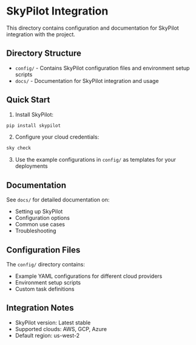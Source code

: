 # SkyPilot Integration

This directory contains configuration and documentation for SkyPilot integration with the project.

## Directory Structure

- `config/` - Contains SkyPilot configuration files and environment setup scripts
- `docs/` - Documentation for SkyPilot integration and usage

## Quick Start

1. Install SkyPilot:
```bash
pip install skypilot
```

2. Configure your cloud credentials:
```bash
sky check
```

3. Use the example configurations in `config/` as templates for your deployments

## Documentation

See `docs/` for detailed documentation on:
- Setting up SkyPilot
- Configuration options
- Common use cases
- Troubleshooting

## Configuration Files

The `config/` directory contains:
- Example YAML configurations for different cloud providers
- Environment setup scripts
- Custom task definitions

## Integration Notes

- SkyPilot version: Latest stable
- Supported clouds: AWS, GCP, Azure
- Default region: us-west-2
